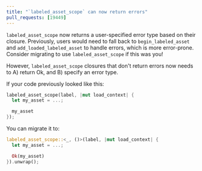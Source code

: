 ```yaml
---
title: "`labeled_asset_scope` can now return errors"
pull_requests: [19449]
---
```


`labeled_asset_scope` now returns a user-specified error type based on their closure. Previously,
users would need to fall back to `begin_labeled_asset` and `add_loaded_labeled_asset` to handle
errors, which is more error-prone. Consider migrating to use `labeled_asset_scope` if this was you!

However, `labeled_asset_scope` closures that don't return errors now needs to A) return Ok, and B)
specify an error type.

If your code previously looked like this:

```rust
labeled_asset_scope(label, |mut load_context| {
  let my_asset = ...;

  my_asset
});
```

You can migrate it to:

```rust
labeled_asset_scope::<_, ()>(label, |mut load_context| {
  let my_asset = ...;

  Ok(my_asset)
}).unwrap();
```
